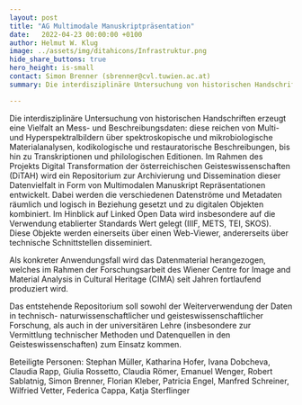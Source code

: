 ```yaml
---
layout: post
title: "AG Multimodale Manuskriptpräsentation"
date:   2022-04-23 00:00:00 +0100
author: Helmut W. Klug
image: ../assets/img/ditahicons/Infrastruktur.png
hide_share_buttons: true
hero_height: is-small
contact: Simon Brenner (sbrenner@cvl.tuwien.ac.at)
summary: Die interdisziplinäre Untersuchung von historischen Handschriften erzeugt eine Vielfalt an Mess- und Beschreibungsdaten. Ein Repositorium setzt diese Daten in Beziehung und stellt sie für Forschung, Bildung und Öffentlichkeit zur Verfügung.

---
```

Die interdisziplinäre Untersuchung von historischen Handschriften erzeugt eine Vielfalt an Mess- und Beschreibungsdaten: diese reichen von Multi- und Hyperspektralbildern über spektroskopische und mikrobiologische Materialanalysen, kodikologische und restauratorische Beschreibungen, bis hin zu Transkriptionen und philologischen Editionen. Im Rahmen des Projekts Digital Transformation der österreichischen Geisteswissenschaften (DiTAH) wird ein Repositorium zur Archivierung und Dissemination dieser Datenvielfalt in Form von Multimodalen Manuskript Repräsentationen entwickelt. Dabei werden die verschiedenen Datenströme und Metadaten räumlich und logisch in Beziehung gesetzt und zu digitalen Objekten kombiniert. Im Hinblick auf Linked Open Data wird insbesondere auf die Verwendung etablierter Standards Wert gelegt (IIIF, METS, TEI, SKOS). Diese Objekte werden einerseits über einen Web-Viewer, andererseits über technische Schnittstellen disseminiert.

Als konkreter Anwendungsfall wird das Datenmaterial herangezogen, welches im Rahmen der Forschungsarbeit des Wiener Centre for Image and Material Analysis in Cultural Heritage (CIMA) seit Jahren fortlaufend produziert wird.

Das entstehende Repositorium soll sowohl der Weiterverwendung der Daten in technisch- naturwissenschaftlicher und geisteswissenschaftlicher Forschung, als auch in der universitären Lehre (insbesondere zur Vermittlung technischer Methoden und Datenquellen in den Geisteswissenschaften) zum Einsatz kommen.

Beteiligte Personen: Stephan Müller, Katharina Hofer, Ivana Dobcheva, Claudia Rapp, Giulia Rossetto, Claudia Römer, Emanuel Wenger, Robert Sablatnig, Simon Brenner, Florian Kleber, Patricia Engel, Manfred Schreiner, Wilfried Vetter, Federica Cappa, Katja Sterflinger
